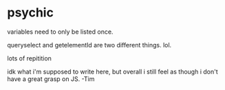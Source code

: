 # psychic

variables need to only be listed once.

queryselect and getelementId are two different things. lol.

lots of repitition

idk what i'm supposed to write here, but overall i still feel as though i don't have a great grasp on JS. -Tim
